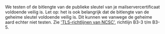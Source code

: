 We testen of de bitlengte van de publieke sleutel van je mailservercertificaat voldoende veilig is. Let op: het is ook belangrijk dat de bitlengte van de geheime sleutel voldoende veilig is. Dit kunnen we vanwege de geheime aard echter niet testen. Zie ['TLS-richtlijnen van NCSC'](https://www.ncsc.nl/actueel/whitepapers/ict-beveiligingsrichtlijnen-voor-transport-layer-security-tls.html), richtlijn B3-3 t/m B3-5.
